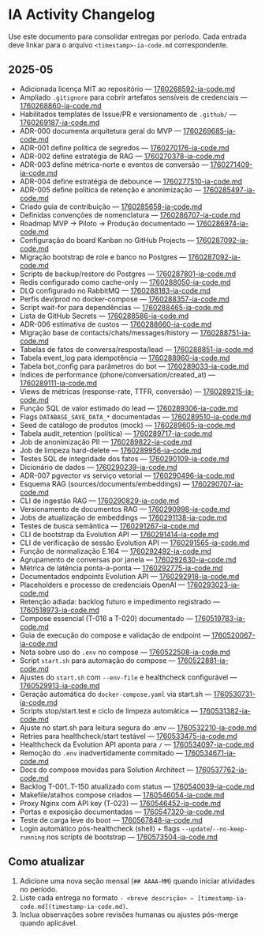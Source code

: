 # IA Activity Changelog

Use este documento para consolidar entregas por período. Cada entrada deve linkar para o arquivo `<timestamp>-ia-code.md` correspondente.

## 2025-05
- Adicionada licença MIT ao repositório — [1760268592-ia-code.md](1760268592-ia-code.md)
- Ampliado `.gitignore` para cobrir artefatos sensíveis de credenciais — [1760268860-ia-code.md](1760268860-ia-code.md)
- Habilitados templates de Issue/PR e versionamento de `.github/` — [1760269187-ia-code.md](1760269187-ia-code.md)
- ADR-000 documenta arquitetura geral do MVP — [1760269685-ia-code.md](1760269685-ia-code.md)
- ADR-001 define política de segredos — [1760270176-ia-code.md](1760270176-ia-code.md)
- ADR-002 define estratégia de RAG — [1760270378-ia-code.md](1760270378-ia-code.md)
- ADR-003 define métrica-norte e eventos de conversão — [1760271409-ia-code.md](1760271409-ia-code.md)
- ADR-004 define estratégia de debounce — [1760277510-ia-code.md](1760277510-ia-code.md)
- ADR-005 define política de retenção e anonimização — [1760285497-ia-code.md](1760285497-ia-code.md)
- Criado guia de contribuição — [1760285658-ia-code.md](1760285658-ia-code.md)
- Definidas convenções de nomenclatura — [1760286707-ia-code.md](1760286707-ia-code.md)
- Roadmap MVP → Piloto → Produção documentado — [1760286974-ia-code.md](1760286974-ia-code.md)
- Configuração do board Kanban no GitHub Projects — [1760287092-ia-code.md](1760287092-ia-code.md)
- Migração bootstrap de role e banco no Postgres — [1760287092-ia-code.md](1760287092-ia-code.md)
- Scripts de backup/restore do Postgres — [1760287801-ia-code.md](1760287801-ia-code.md)
- Redis configurado como cache-only — [1760288050-ia-code.md](1760288050-ia-code.md)
- DLQ configurado no RabbitMQ — [1760288183-ia-code.md](1760288183-ia-code.md)
- Perfis dev/prod no docker-compose — [1760288357-ia-code.md](1760288357-ia-code.md)
- Script wait-for para dependências — [1760288465-ia-code.md](1760288465-ia-code.md)
- Lista de GitHub Secrets — [1760288586-ia-code.md](1760288586-ia-code.md)
- ADR-006 estimativa de custos — [1760288660-ia-code.md](1760288660-ia-code.md)
- Migração base de contacts/chats/messages/history — [1760288751-ia-code.md](1760288751-ia-code.md)
- Tabelas de fatos de conversa/resposta/lead — [1760288851-ia-code.md](1760288851-ia-code.md)
- Tabela event_log para idempotência — [1760288960-ia-code.md](1760288960-ia-code.md)
- Tabela bot_config para parâmetros do bot — [1760289033-ia-code.md](1760289033-ia-code.md)
- Índices de performance (phone/conversation/created_at) — [1760289111-ia-code.md](1760289111-ia-code.md)
- Views de métricas (response-rate, TTFR, conversão) — [1760289215-ia-code.md](1760289215-ia-code.md)
- Função SQL de valor estimado do lead — [1760289306-ia-code.md](1760289306-ia-code.md)
- Flags `DATABASE_SAVE_DATA_*` documentadas — [1760289510-ia-code.md](1760289510-ia-code.md)
- Seed de catálogo de produtos (mock) — [1760289605-ia-code.md](1760289605-ia-code.md)
- Tabela audit_retention (política) — [1760289717-ia-code.md](1760289717-ia-code.md)
- Job de anonimização PII — [1760289822-ia-code.md](1760289822-ia-code.md)
- Job de limpeza hard-delete — [1760289956-ia-code.md](1760289956-ia-code.md)
- Testes SQL de integridade dos fatos — [1760290109-ia-code.md](1760290109-ia-code.md)
- Dicionário de dados — [1760290239-ia-code.md](1760290239-ia-code.md)
- ADR-007 pgvector vs serviço vetorial — [1760290496-ia-code.md](1760290496-ia-code.md)
- Esquema RAG (sources/documents/embeddings) — [1760290707-ia-code.md](1760290707-ia-code.md)
- CLI de ingestão RAG — [1760290829-ia-code.md](1760290829-ia-code.md)
- Versionamento de documentos RAG — [1760290998-ia-code.md](1760290998-ia-code.md)
- Jobs de atualização de embeddings — [1760291138-ia-code.md](1760291138-ia-code.md)
- Testes de busca semântica — [1760291267-ia-code.md](1760291267-ia-code.md)
- CLI de bootstrap da Evolution API — [1760291414-ia-code.md](1760291414-ia-code.md)
- CLI de verificação de sessão Evolution API — [1760291565-ia-code.md](1760291565-ia-code.md)
- Função de normalização E.164 — [1760292492-ia-code.md](1760292492-ia-code.md)
- Agrupamento de conversas por janela — [1760292630-ia-code.md](1760292630-ia-code.md)
- Métrica de latência ponta-a-ponta — [1760292775-ia-code.md](1760292775-ia-code.md)
- Documentados endpoints Evolution API — [1760292918-ia-code.md](1760292918-ia-code.md)
- Placeholders e processo de credenciais OpenAI — [1760293023-ia-code.md](1760293023-ia-code.md)
- Retenção adiada: backlog futuro e impedimento registrado — [1760518973-ia-code.md](1760518973-ia-code.md)
- Compose essencial (T-016 a T-020) documentado — [1760519783-ia-code.md](1760519783-ia-code.md)
- Guia de execução do compose e validação de endpoint — [1760520067-ia-code.md](1760520067-ia-code.md)
- Nota sobre uso do `.env` no compose — [1760522508-ia-code.md](1760522508-ia-code.md)
- Script `start.sh` para automação do compose — [1760522881-ia-code.md](1760522881-ia-code.md)
- Ajustes do `start.sh` com `--env-file` e healthcheck configurável — [1760529913-ia-code.md](1760529913-ia-code.md)
- Geração automática do `docker-compose.yaml` via start.sh — [1760530731-ia-code.md](1760530731-ia-code.md)
- Scripts stop/start.test e ciclo de limpeza automática — [1760531382-ia-code.md](1760531382-ia-code.md)
- Ajuste no start.sh para leitura segura do .env — [1760532210-ia-code.md](1760532210-ia-code.md)
- Retries para healthcheck/start testável — [1760533475-ia-code.md](1760533475-ia-code.md)
- Healthcheck da Evolution API aponta para `/` — [1760534097-ia-code.md](1760534097-ia-code.md)
- Remoção do `.env` inadvertidamente commitado — [1760534671-ia-code.md](1760534671-ia-code.md)
- Docs do compose movidas para Solution Architect — [1760537762-ia-code.md](1760537762-ia-code.md)
- Backlog T-001..T-150 atualizado com status — [1760540039-ia-code.md](1760540039-ia-code.md)
- Makefile/atalhos compose criados — [1760546054-ia-code.md](1760546054-ia-code.md)
- Proxy Nginx com API key (T-023) — [1760546452-ia-code.md](1760546452-ia-code.md)
- Portas e exposição documentadas — [1760547320-ia-code.md](1760547320-ia-code.md)
- Teste de carga leve do boot — [1760567848-ia-code.md](1760567848-ia-code.md)
- Login automático pós-healthcheck (shell) + flags `--update`/`--no-keep-running` nos scripts de bootstrap — [1760573504-ia-code.md](1760573504-ia-code.md)

## Como atualizar
1. Adicione uma nova seção mensal (`## AAAA-MM`) quando iniciar atividades no período.
2. Liste cada entrega no formato `- <breve descrição> — [timestamp-ia-code.md](timestamp-ia-code.md)`.
3. Inclua observações sobre revisões humanas ou ajustes pós-merge quando aplicável.
